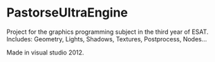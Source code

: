 # PastorseUltraEngine


Project for the graphics programming subject in the third year of ESAT. Includes: Geometry, Lights, Shadows, Textures, Postprocess, Nodes...

Made in visual studio 2012.
